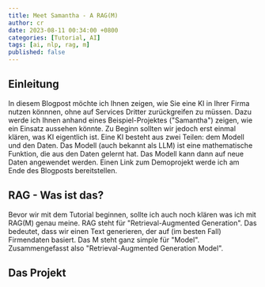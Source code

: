 ```yaml
---
title: Meet Samantha - A RAG(M)
author: cr
date: 2023-08-11 00:34:00 +0800
categories: [Tutorial, AI]
tags: [ai, nlp, rag, m]
published: false
---
```


## Einleitung
In diesem Blogpost möchte ich Ihnen zeigen, wie Sie eine KI in Ihrer Firma nutzen könnnen, ohne auf Services Dritter zurückgreifen zu müssen. Dazu werde ich Ihnen anhand eines Beispiel-Projektes ("Samantha") zeigen, wie ein Einsatz aussehen könnte. Zu Beginn sollten wir jedoch erst einmal klären, was KI eigentlich ist. 
Eine KI besteht aus zwei Teilen: dem Modell und den Daten. Das Modell (auch bekannt als LLM) ist eine mathematische Funktion, die aus den Daten gelernt hat. Das Modell kann dann auf neue Daten angewendet werden. Einen Link zum Demoprojekt werde ich am Ende des Blogposts bereitstellen.

## RAG - Was ist das?
Bevor wir mit dem Tutorial beginnen, sollte ich auch noch klären was ich mit RAG(M) genau meine. 
RAG steht für "Retrieval-Augmented Generation". Das bedeutet, dass wir einen Text generieren, der auf (im besten Fall) Firmendaten basiert.
Das M steht ganz simple für "Model". Zusammengefasst also "Retrieval-Augmented Generation Model".

## Das Projekt